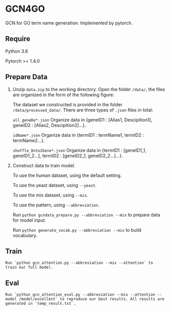 # GCN4GO
GCN for GO term name generation. Implemented by pytorch.
## Require

Python 3.6

Pytorch >= 1.4.0


## Prepare Data

1. Unzip `data.zip` to the working directory.
    Open the folder `/data/`, the files are organized in the form of the following figure:

    The dataset we constructed is provided in the folder `/data/processed_data/`. There are three types of `.json` files in total:

    `all_geneDe*.json` Organize data in {geneID1 : \[Alias1, Descipition1\], geneID2 : \[Alias2, Descipition2\]...}.

    `idName*.json` Organize data in {termID1 : termName1, termID2 : termName2...}.

    `shuffle_Onto2Gene*.json` Organize data in {termID1 : \[geneID1_1, geneID1_2...\], termID2 : \[geneID2_1, geneID2_2...\]...}.

2. Construct data to train model.

    To use the human dataset, using the default setting.

    To use the yeast dataset, using `--yeast`.

    To use the mix dataset, using `--mix`.

    To use the pattern, using `--abbreviation`.

    Run `python gcndata_prepare.py --abbreviation --mix` to prepare data for model input.

    Run `python generate_vocab.py --abbreviation --mix` to build vocabulary.

## Train

    Run `python gcn_attention.py --abbreviation --mix --attention` to train our full model.

## Eval

    Run `python gcn_attention_eval.py --abbreviation --mix --attention --model /model/excellent` to reproduce our best results. All results are generated in `temp_result.txt`.
